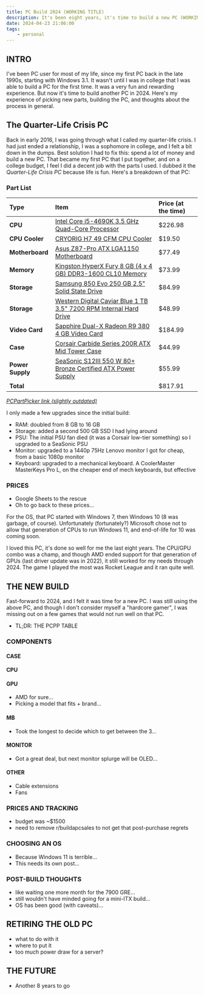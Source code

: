 ```yaml
---
title: PC Build 2024 (WORKING TITLE)
description: It's been eight years, it's time to build a new PC (WORKING DESCRIPTION)
date: 2024-04-23 21:06:00
tags:
    - personal
---
```


## INTRO
I've been PC user for most of my life, since my first PC back in the late 1990s, starting with Windows 3.1. It wasn't until I was in college that I was able to build a PC for the first time. It was a very fun and rewarding experience. But now it's time to build another PC in 2024. Here's my experience of picking new parts, building the PC, and thoughts about the process in general. 

## The Quarter-Life Crisis PC

Back in early 2016, I was going through what I called my quarter-life crisis. I had just ended a relationship, I was a sophomore in college, and I felt a bit down in the dumps. Best solution I had to fix this: spend a lot of money and build a new PC. That became my first PC that I put together, and on a college budget, I feel I did a decent job with the parts I used. I dubbed it the *Quarter-Life Crisis PC* because life is fun. Here's a breakdown of that PC:

### Part List

Type|Item|Price (at the time)
:----|:----|:----
**CPU** | [Intel Core i5-4690K 3.5 GHz Quad-Core Processor](https://pcpartpicker.com/product/Tvzv6h/intel-cpu-bx80646i54690k) | $226.98
**CPU Cooler** | [CRYORIG H7 49 CFM CPU Cooler](https://pcpartpicker.com/product/93Crxr/cryorig-h7-49-cfm-cpu-cooler-h7) | $19.50
**Motherboard** | [Asus Z87-Pro ATX LGA1150 Motherboard](https://pcpartpicker.com/product/PBMFf7/asus-motherboard-z87pro) | $77.49
**Memory** | [Kingston HyperX Fury 8 GB (4 x 4 GB) DDR3-1600 CL10 Memory](https://pcpartpicker.com/product/M63RsY/kingston-memory-hx316c10fbk28) | $73.99
**Storage** | [Samsung 850 Evo 250 GB 2.5" Solid State Drive](https://pcpartpicker.com/product/3kL7YJ/samsung-internal-hard-drive-mz75e250bam) | $84.99
**Storage** | [Western Digital Caviar Blue 1 TB 3.5" 7200 RPM Internal Hard Drive](https://pcpartpicker.com/product/MwW9TW/western-digital-internal-hard-drive-wd10ezex) | $48.99
**Video Card** | [Sapphire Dual-X Radeon R9 380 4 GB Video Card](https://pcpartpicker.com/product/hy4NnQ/sapphire-video-card-100384nt4goc2l) | $184.99
**Case** | [Corsair Carbide Series 200R ATX Mid Tower Case](https://pcpartpicker.com/product/cTQypg/corsair-case-200r) | $44.99
**Power Supply** | [SeaSonic S12III 550 W 80+ Bronze Certified ATX Power Supply](https://pcpartpicker.com/product/3G97YJ/seasonic-s12iii-550-w-80-bronze-certified-atx-power-supply-ssr-550gb3) | $55.99
**Total** | | $817.91

[*PCPartPicker link (slightly outdated)*](https://pcpartpicker.com/list/ysRJN6)

I only made a few upgrades since the initial build:

- RAM: doubled from 8 GB to 16 GB
- Storage: added a second 500 GB SSD I had lying around
- PSU: The initial PSU fan died (it was a Corsair low-tier something) so I upgraded to a SeaSonic PSU
- Monitor: upgraded to a 1440p 75Hz Lenovo monitor I got for cheap, from a basic 1080p monitor
- Keyboard: upgraded to a mechanical keyboard. A CoolerMaster MasterKeys Pro L, on the cheaper end of mech keyboards, but effective

### PRICES
- Google Sheets to the rescue
- Oh to go back to these prices...

For the OS, that PC started with Windows 7, then Windows 10 (8 was garbage, of course). Unfortunately (fortunately?) Microsoft chose not to allow that generation of CPUs to run Windows 11, and end-of-life for 10 was coming soon.


I loved this PC, it's done so well for me the last eight years. The CPU/GPU combo was a champ, and though AMD ended support for that generation of GPUs (last driver update was in 2022), it still worked for my needs through 2024. The game I played the most was Rocket League and it ran quite well. 



## THE NEW BUILD
Fast-forward to 2024, and I felt it was time for a new PC. I was still using the above PC, and though I don't consider myself a "hardcore gamer", I was missing out on a few games that would not run well on that PC. 

- TL;DR: THE PCPP TABLE

### COMPONENTS

#### CASE

#### CPU

#### GPU
- AMD for sure...
- Picking a model that fits + brand...

#### MB
- Took the longest to decide which to get between the 3...

#### MONITOR
- Got a great deal, but next monitor splurge will be OLED...

#### OTHER
- Cable extensions
- Fans

### PRICES AND TRACKING
- budget was ~$1500 
- need to remove r/buildapcsales to not get that post-purchase regrets

### CHOOSING AN OS
- Because Windows 11 is terrible...
- This needs its own post...

### POST-BUILD THOUGHTS
- like waiting one more month for the 7900 GRE...
- still wouldn't have minded going for a mini-ITX build...
- OS has been good (with caveats)...

## RETIRING THE OLD PC
- what to do with it
- where to put it
- too much power draw for a server?

## THE FUTURE
- Another 8 years to go